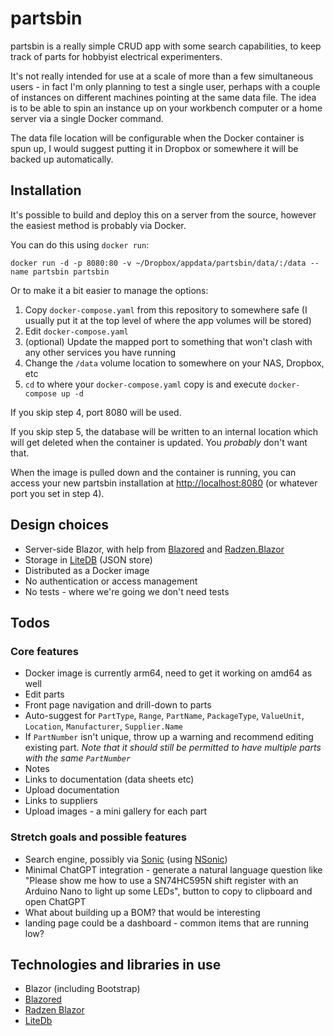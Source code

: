 # partsbin

partsbin is a really simple CRUD app with some search capabilities, to
keep track of parts for hobbyist electrical experimenters.

It's not really intended for use at a scale of more than a few simultaneous users - in
fact I'm only planning to test a single user, perhaps with a couple of instances on
different machines pointing at the same data file. The idea is to be able to spin an
instance up on your workbench computer or a home server via a single Docker command.

The data file location will be configurable when the Docker container is spun up, I would
suggest putting it in Dropbox or somewhere it will be backed up automatically.


## Installation
It's possible to build and deploy this on a server from the source, however the easiest
method is probably via Docker.

You can do this using `docker run`:
```
docker run -d -p 8080:80 -v ~/Dropbox/appdata/partsbin/data/:/data --name partsbin partsbin
```

Or to make it a bit easier to manage the options:
1. Copy `docker-compose.yaml` from this repository to somewhere safe (I usually put it at
the top level of where the app volumes will be stored)
3. Edit `docker-compose.yaml`
4. (optional) Update the mapped port to something that won't clash with any other services you have running
5. Change the `/data` volume location to somewhere on your NAS, Dropbox, etc
4. `cd` to where your `docker-compose.yaml` copy is and execute `docker-compose up -d`

If you skip step 4, port 8080 will be used.

If you skip step 5, the database will be written to an internal location which will get
deleted when the container is updated. You _probably_ don't want that.

When the image is pulled down and the container is running, you can access your new partsbin
installation at <http://localhost:8080> (or whatever port you set in step 4).


## Design choices
- Server-side Blazor, with help from [Blazored](https://github.com/Blazored) and 
[Radzen.Blazor](https://blazor.radzen.com/get-started)
- Storage in [LiteDB](https://www.litedb.org/) (JSON store)
- Distributed as a Docker image
- No authentication or access management
- No tests - where we're going we don't need tests


## Todos
### Core features
- Docker image is currently arm64, need to get it working on amd64 as well
- Edit parts
- Front page navigation and drill-down to parts
- Auto-suggest for `PartType`, `Range`, `PartName`, `PackageType`, `ValueUnit`, `Location`,
`Manufacturer`, `Supplier.Name`
- If `PartNumber` isn't unique, throw up a warning and recommend editing existing part.
*Note that it should still be permitted to have multiple parts with the same `PartNumber`*
- Notes
- Links to documentation (data sheets etc)
- Upload documentation
- Links to suppliers
- Upload images - a mini gallery for each part


### Stretch goals and possible features
- Search engine, possibly via [Sonic](https://github.com/valeriansaliou/sonic) (using
[NSonic](https://github.com/spikensbror-dotnet/nsonic))
- Minimal ChatGPT integration - generate a natural language question like "Please show
me how to use a SN74HC595N shift register with an Arduino Nano to light up some LEDs",
button to copy to clipboard and open ChatGPT
- What about building up a BOM? that would be interesting
- landing page could be a dashboard - common items that are running low?


## Technologies and libraries in use
- Blazor (including Bootstrap)
- [Blazored](https://github.com/Blazored)
- [Radzen Blazor](https://blazor.radzen.com/)
- [LiteDb](https://www.litedb.org/)


